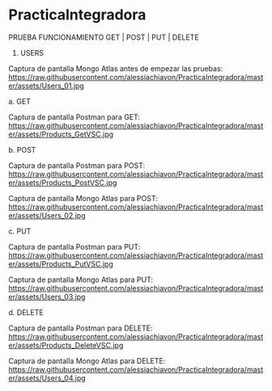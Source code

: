 # PracticaIntegradora

PRUEBA FUNCIONAMIENTO GET | POST | PUT | DELETE

1. USERS
   
<span></span><span>Captura de pantalla Mongo Atlas antes de empezar las pruebas:</span><span></span>
<span></span><span>https://raw.githubusercontent.com/alessiachiavon/PracticaIntegradora/master/assets/Users_01.jpg</span><span></span>


   a. GET
   
<span></span><span>Captura de pantalla Postman para GET:</span><span></span>
<span></span><span>https://raw.githubusercontent.com/alessiachiavon/PracticaIntegradora/master/assets/Products_GetVSC.jpg</span><span></span>


   b. POST
   
<span></span><span>Captura de pantalla Postman para POST:</span><span></span>
<span></span><span>https://raw.githubusercontent.com/alessiachiavon/PracticaIntegradora/master/assets/Products_PostVSC.jpg</span><span></span>

<span></span><span>Captura de pantalla Mongo Atlas para POST:</span><span></span>
<span></span><span>https://raw.githubusercontent.com/alessiachiavon/PracticaIntegradora/master/assets/Users_02.jpg</span><span></span>


   c. PUT
   
<span></span><span>Captura de pantalla Postman para PUT:</span><span></span>
<span></span><span>https://raw.githubusercontent.com/alessiachiavon/PracticaIntegradora/master/assets/Products_PutVSC.jpg</span><span></span>

<span></span><span>Captura de pantalla Mongo Atlas para PUT:</span><span></span>
<span></span><span>https://raw.githubusercontent.com/alessiachiavon/PracticaIntegradora/master/assets/Users_03.jpg</span><span></span>


   d. DELETE
   
<span></span><span>Captura de pantalla Postman para DELETE:</span><span></span>
<span></span><span>https://raw.githubusercontent.com/alessiachiavon/PracticaIntegradora/master/assets/Products_DeleteVSC.jpg</span><span></span>

<span></span><span>Captura de pantalla Mongo Atlas para DELETE:</span><span></span>
<span></span><span>https://raw.githubusercontent.com/alessiachiavon/PracticaIntegradora/master/assets/Users_04.jpg</span><span></span>
   
   
